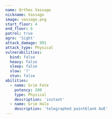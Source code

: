 ```yaml
---
name: Orthos Vassago
nickname: Vassago
image: vassago.png
start_floor: 4
end_floor: 6
patrol: true
agro: 'Sight'
attack_damage: 991
attack_type: Physical
vulnerabilities:
  bind: false
  heavy: false
  sleep: false
  slow: '?'
  stun: false
abilities:
  - name: Grim Fate
    potency: 200
    type: Physical
    description: 'instant'
  - name: Grim Halo
    description: 'telegraphed pointblank AoE'
---
```

